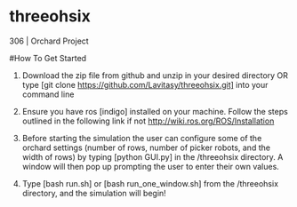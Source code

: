 # threeohsix
306 | Orchard Project

#How To Get Started

1) Download the zip file from github and unzip in your desired directory OR type [git clone https://github.com/Lavitasy/threeohsix.git] into your command line

2) Ensure you have ros [indigo] installed on your machine. Follow the steps outlined in the following link if not http://wiki.ros.org/ROS/Installation

3) Before starting the simulation the user can configure some of the orchard settings (number of rows, number of picker robots, and the width of rows) by typing
[python GUI.py] in the /threeohsix directory. A window will then pop up prompting the user to enter their own values.

4) Type [bash run.sh] or [bash run_one_window.sh] from the /threeohsix directory, and the simulation will begin!
